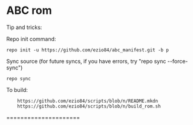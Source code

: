ABC rom
=====================

Tip and tricks:

Repo init command:

	repo init -u https://github.com/ezio84/abc_manifest.git -b p

Sync source (for future syncs, if you have errors, try "repo sync --force-sync")

	repo sync

To build:

        https://github.com/ezio84/scripts/blob/n/README.mkdn
        https://github.com/ezio84/scripts/blob/n/build_rom.sh


=====================
